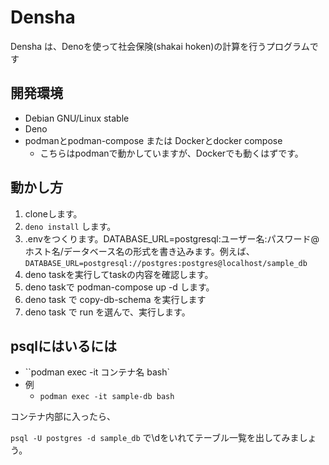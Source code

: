 # Densha
Densha は、Denoを使って社会保険(shakai hoken)の計算を行うプログラムです

## 開発環境

- Debian GNU/Linux stable
- Deno
- podmanとpodman-compose または Dockerとdocker compose
    - こちらはpodmanで動かしていますが、Dockerでも動くはずです。

## 動かし方

1. cloneします。
2. `deno install` します。
3. .envをつくります。DATABASE_URL=postgresql:ユーザー名:パスワード@ホスト名/データベース名の形式を書き込みます。例えば、`DATABASE_URL=postgresql://postgres:postgres@localhost/sample_db`
4. deno taskを実行してtaskの内容を確認します。
5. deno taskで podman-compose up -d します。
6. deno task で copy-db-schema を実行します
7. deno task で run を選んで、実行します。

## psqlにはいるには

- ``podman exec -it コンテナ名 bash`
- 例
    - `podman exec -it sample-db bash`

コンテナ内部に入ったら、

`psql -U postgres -d sample_db` で\dをいれてテーブル一覧を出してみましょう。

